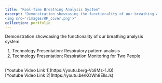 ```yaml
---
title: "Real-Time Breathing Analysis System"
excerpt: "Demonstration showcasing the functionality of our breathing analysis system<br/>
<img src='/images/RP_cover.png'>"
collection: portfolio
---
```


Demonstration showcasing the functionality of our breathing analysis system 
1. Technology Presentation: Respiratory pattern analysis 
2. Technology Presentation: Respiration Monitoring for Two People
<br/>
[Youtube Video Link 1](https://youtu.be/g-Vo8Mz-1JQ) 
<br/>
[Youtube Video Link 2](https://youtu.be/KOWh8EllsJs)